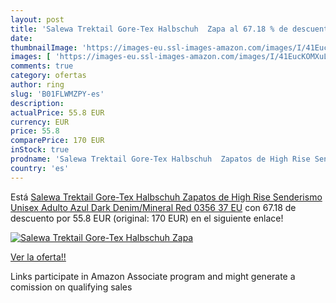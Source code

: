 ```yaml
---
layout: post
title: 'Salewa Trektail Gore-Tex Halbschuh  Zapa al 67.18 % de descuento'
date: 
thumbnailImage: 'https://images-eu.ssl-images-amazon.com/images/I/41EucKOMXuL._SL200_.jpg'
images: [ 'https://images-eu.ssl-images-amazon.com/images/I/41EucKOMXuL._SL200_.jpg' ]
comments: true
category: ofertas
author: ring
slug: 'B01FLWMZPY-es'
description:
actualPrice: 55.8 EUR
currency: EUR
price: 55.8
comparePrice: 170 EUR
inStock: true
prodname: 'Salewa Trektail Gore-Tex Halbschuh  Zapatos de High Rise Senderismo Unisex Adulto  Azul  Dark Denim/Mineral Red 0356   37 EU'
country: 'es'
---
```


Está [Salewa Trektail Gore-Tex Halbschuh  Zapatos de High Rise Senderismo Unisex Adulto  Azul  Dark Denim/Mineral Red 0356   37 EU](https://www.amazon.es/dp/B01FLWMZPY/?tag=tolees-21) con 67.18 de descuento por 55.8 EUR (original: 170 EUR) en el siguiente enlace!

[![Salewa Trektail Gore-Tex Halbschuh  Zapa](https://images-eu.ssl-images-amazon.com/images/I/41EucKOMXuL._SL200_.jpg)](https://www.amazon.es/dp/B01FLWMZPY/?tag=tolees-21)

[Ver la oferta!!](https://www.amazon.es/dp/B01FLWMZPY/?tag=tolees-21)

Links participate in Amazon Associate program and might generate a comission on qualifying sales


